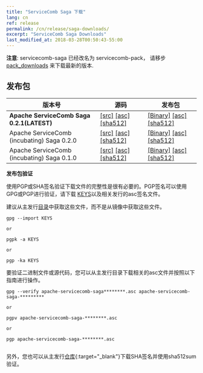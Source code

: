 ```yaml
---
title: "ServiceComb Saga 下载"
lang: cn
ref: release
permalink: /cn/release/saga-downloads/
excerpt: "ServiceComb Saga Downloads"
last_modified_at: 2018-03-28T00:50:43-55:00
---
```

**注意**: servicecomb-saga 已经改名为 servicecomb-pack， 请移步 [pack_downloads](http://servicecomb.apache.org/cn/release/pack-downloads/) 来下载最新的版本.

## 发布包

| 版本号           |         源码            |           发布包         |
| ---------------------- | --------------------------------- | --------------------------------- |
|**Apache ServiceComb Saga 0.2.1(LATEST)**|[[src]](https://apache.org/dyn/closer.cgi/servicecomb/servicecomb-saga/0.2.1/apache-servicecomb-saga-distribution-0.2.1-src.zip) [[asc]](https://www.apache.org/dist/servicecomb/servicecomb-saga/0.2.1/apache-servicecomb-saga-distribution-0.2.1-src.zip.asc) [[sha512]](https://www.apache.org/dist/servicecomb/servicecomb-saga/0.2.1/apache-servicecomb-saga-distribution-0.2.1-src.zip.sha512)|[[Binary]](https://apache.org/dyn/closer.cgi/servicecomb/servicecomb-saga/0.2.1/apache-servicecomb-saga-distribution-0.2.1-bin.zip) [[asc]](https://www.apache.org/dist/servicecomb/servicecomb-saga/0.2.1/apache-servicecomb-saga-distribution-0.2.1-bin.zip.asc) [[sha512]](https://www.apache.org/dist/servicecomb/servicecomb-saga/0.2.1/apache-servicecomb-saga-distribution-0.2.1-bin.zip.sha512)|
|Apache ServiceComb (incubating) Saga 0.2.0|[[src]](http://archive.apache.org/dist/incubator/servicecomb/incubator-servicecomb-saga/0.2.0/apache-servicecomb-incubating-saga-distribution-0.2.0-src.zip) [[asc]](http://archive.apache.org/dist/incubator/servicecomb/incubator-servicecomb-saga/0.2.0/apache-servicecomb-incubating-saga-distribution-0.2.0-src.zip.asc) [[sha512]](http://archive.apache.org/dist/incubator/servicecomb/incubator-servicecomb-saga/0.2.0/apache-servicecomb-incubating-saga-distribution-0.2.0-src.zip.sha512)| [[Binary]](http://archive.apache.org/dist/incubator/servicecomb/incubator-servicecomb-saga/0.2.0/apache-servicecomb-incubating-saga-distribution-0.2.0-bin.zip) [[asc]](http://archive.apache.org/dist/incubator/servicecomb/incubator-servicecomb-saga/0.2.0/apache-servicecomb-incubating-saga-distribution-0.2.0-bin.zip.asc) [[sha512]](http://archive.apache.org/dist/incubator/servicecomb/incubator-servicecomb-saga/0.2.0/apache-servicecomb-incubating-saga-distribution-0.2.0-bin.zip.sha512)|
|Apache ServiceComb (incubating) Saga 0.1.0|[[src]](http://archive.apache.org/dist/incubator/servicecomb/incubator-servicecomb-saga/0.1.0/apache-servicecomb-incubating-saga-distribution-0.1.0-src.zip) [[asc]](http://archive.apache.org/dist/incubator/servicecomb/incubator-servicecomb-saga/0.1.0/apache-servicecomb-incubating-saga-distribution-0.1.0-src.zip.asc) [[sha512]](http://archive.apache.org/dist/incubator/servicecomb/incubator-servicecomb-saga/0.1.0/apache-servicecomb-incubating-saga-distribution-0.1.0-src.zip.sha512)|[[Binary]](http://archive.apache.org/dist/incubator/servicecomb/incubator-servicecomb-saga/0.1.0/apache-servicecomb-incubating-saga-distribution-0.1.0-bin.zip) [[asc]](http://archive.apache.org/dist/incubator/servicecomb/incubator-servicecomb-saga/0.1.0/apache-servicecomb-incubating-saga-distribution-0.1.0-bin.zip.asc) [[sha512]](http://archive.apache.org/dist/incubator/servicecomb/incubator-servicecomb-saga/0.1.0/apache-servicecomb-incubating-saga-distribution-0.1.0-bin.zip.sha512)|


**发布包验证**

使用PGP或SHA签名验证下载文件的完整性是很有必要的。PGP签名可以使用GPG或PGP进行验证，请下载 [KEYS](https://www.apache.org/dist/servicecomb/KEYS)以及相关发行的asc签名文件。

建议从主发行[目录](https://www.apache.org/dist/servicecomb/servicecomb-saga/)中获取这些文件，而不是从镜像中获取这些文件。

 ```
 gpg --import KEYS

 or

 pgpk -a KEYS

 or

 pgp -ka KEYS

 ```

要验证二进制文件或源代码，您可以从主发行目录下载相关的asc文件并按照以下指南进行操作。

```
gpg --verify apache-servicecomb-saga********.asc apache-servicecomb-saga-*********

or

pgpv apache-servicecomb-saga-********.asc

or

pgp apache-servicecomb-saga-********.asc


```

另外，您也可以从主发行[仓库](https://www.apache.org/dist/servicecomb/servicecomb-saga/){:target="_blank"}下载SHA签名并使用sha512sum验证。
